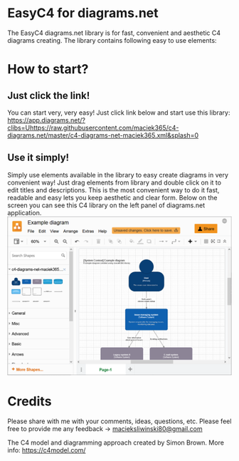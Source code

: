 # EasyC4 for diagrams.net
The EasyC4 diagrams.net library is for fast, convenient and aesthetic C4 diagrams creating.
The library contains following easy to use elements:





# How to start?
## Just click the link!
You can start very, very easy! Just click link below and start use this library:
https://app.diagrams.net/?clibs=Uhttps://raw.githubusercontent.com/maciek365/c4-diagrams.net/master/c4-diagrams-net-maciek365.xml&splash=0


## Use it simply!
Simply use elements available in the library to easy create diagrams in very convenient way! Just drag elements from library and double click on it to edit titles and descriptions. This is the most convenient way to do it fast, readable and easy lets you keep aesthetic and clear form.
Below on the screen you can see this C4 library on the left panel of diagrams.net application.
![c4-diagrams.net](/c4-diagrams-net-maciek365-library-screen.png)

# Credits
Please share with me with your comments, ideas, questions, etc. Please feel free to provide me any feedback -> macieksliwinski80@gmail.com

The C4 model and diagramming approach created by Simon Brown. More info: https://c4model.com/
